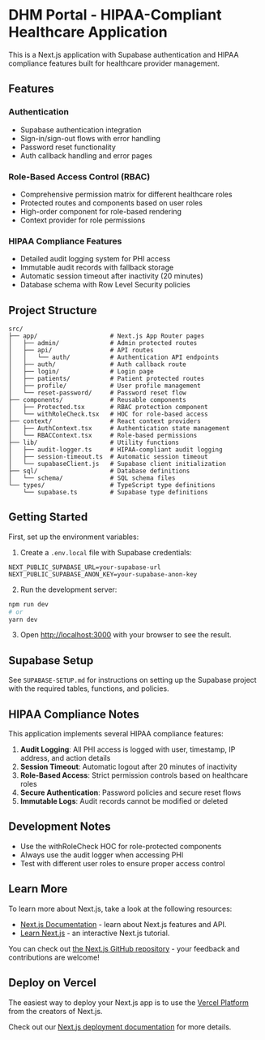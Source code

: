 # DHM Portal - HIPAA-Compliant Healthcare Application

This is a Next.js application with Supabase authentication and HIPAA compliance features built for healthcare provider management.

## Features

### Authentication
- Supabase authentication integration
- Sign-in/sign-out flows with error handling
- Password reset functionality
- Auth callback handling and error pages

### Role-Based Access Control (RBAC)
- Comprehensive permission matrix for different healthcare roles
- Protected routes and components based on user roles
- High-order component for role-based rendering
- Context provider for role permissions

### HIPAA Compliance Features
- Detailed audit logging system for PHI access
- Immutable audit records with fallback storage
- Automatic session timeout after inactivity (20 minutes)
- Database schema with Row Level Security policies

## Project Structure

```
src/
├── app/                    # Next.js App Router pages
│   ├── admin/              # Admin protected routes
│   ├── api/                # API routes
│   │   └── auth/           # Authentication API endpoints
│   ├── auth/               # Auth callback route
│   ├── login/              # Login page
│   ├── patients/           # Patient protected routes
│   ├── profile/            # User profile management
│   └── reset-password/     # Password reset flow
├── components/             # Reusable components
│   ├── Protected.tsx       # RBAC protection component
│   └── withRoleCheck.tsx   # HOC for role-based access
├── context/                # React context providers
│   ├── AuthContext.tsx     # Authentication state management
│   └── RBACContext.tsx     # Role-based permissions
├── lib/                    # Utility functions
│   ├── audit-logger.ts     # HIPAA-compliant audit logging
│   ├── session-timeout.ts  # Automatic session timeout
│   └── supabaseClient.js   # Supabase client initialization
├── sql/                    # Database definitions
│   └── schema/             # SQL schema files
└── types/                  # TypeScript type definitions
    └── supabase.ts         # Supabase type definitions
```

## Getting Started

First, set up the environment variables:

1. Create a `.env.local` file with Supabase credentials:
```
NEXT_PUBLIC_SUPABASE_URL=your-supabase-url
NEXT_PUBLIC_SUPABASE_ANON_KEY=your-supabase-anon-key
```

2. Run the development server:

```bash
npm run dev
# or
yarn dev
```

3. Open [http://localhost:3000](http://localhost:3000) with your browser to see the result.

## Supabase Setup

See `SUPABASE-SETUP.md` for instructions on setting up the Supabase project with the required tables, functions, and policies.

## HIPAA Compliance Notes

This application implements several HIPAA compliance features:

1. **Audit Logging**: All PHI access is logged with user, timestamp, IP address, and action details
2. **Session Timeout**: Automatic logout after 20 minutes of inactivity
3. **Role-Based Access**: Strict permission controls based on healthcare roles
4. **Secure Authentication**: Password policies and secure reset flows
5. **Immutable Logs**: Audit records cannot be modified or deleted

## Development Notes

- Use the withRoleCheck HOC for role-protected components
- Always use the audit logger when accessing PHI
- Test with different user roles to ensure proper access control

## Learn More

To learn more about Next.js, take a look at the following resources:

- [Next.js Documentation](https://nextjs.org/docs) - learn about Next.js features and API.
- [Learn Next.js](https://nextjs.org/learn) - an interactive Next.js tutorial.

You can check out [the Next.js GitHub repository](https://github.com/vercel/next.js) - your feedback and contributions are welcome!

## Deploy on Vercel

The easiest way to deploy your Next.js app is to use the [Vercel Platform](https://vercel.com/new?utm_medium=default-template&filter=next.js&utm_source=create-next-app&utm_campaign=create-next-app-readme) from the creators of Next.js.

Check out our [Next.js deployment documentation](https://nextjs.org/docs/app/building-your-application/deploying) for more details.
